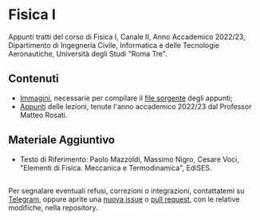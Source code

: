 # Fisica I
Appunti tratti del corso di Fisica I, Canale II, Anno Accademico 2022/23, Dipartimento di Ingegneria Civile, Informatica e delle Tecnologie Aeronautiche, Università degli Studi "Roma Tre". 

## Contenuti
 - [Immagini](Immagini/), necessarie per compilare il [file sorgente](Fisica.tex) degli appunti;
 - [Appunti](Fisica.pdf) delle lezioni, tenute l'anno accademico 2022/23 dal Professor Matteo Rosati. 
    
 
## Materiale Aggiuntivo
 - Testo di Riferimento: Paolo Mazzoldi, Massimo Nigro, Cesare Voci, "Elementi di Fisica. Meccanica e Termodinamica", EdiSES.
##


Per segnalare eventuali refusi, correzioni o integrazioni, contattatemi su [Telegram](https://t.me/von_Sturm), oppure aprite una [nuova issue](https://github.com/00Darxk/Fisica-I/issues/new) o [pull request](https://github.com/00Darxk/Fisica-I/pulls), con le relative modifiche, nella repository. 